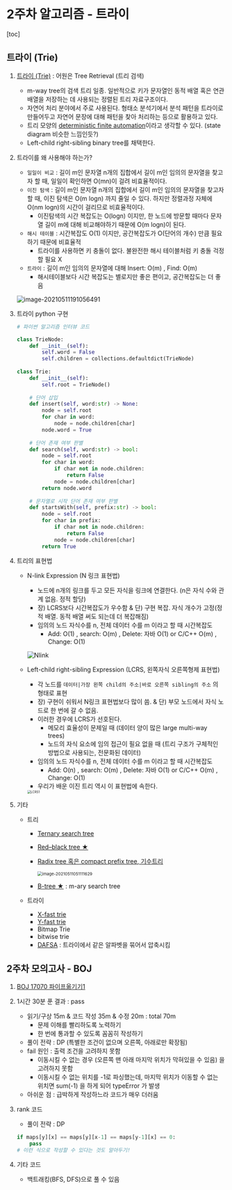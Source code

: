 # 2주차 알고리즘 - 트라이

[toc]

## 트라이 (Trie)

1. [트라이 (Trie)](https://en.wikipedia.org/wiki/Trie) : 어원은 Tree Retrieval (트리 검색)

   - m-way tree의 검색 트리 일종. 일반적으로 키가 문자열인 동적  배열 혹은 연관 배열을 저장하는 데 사용되는 정렬된 트리 자료구조이다.
   - 자연어 처리 분야에서 주로 사용된다. 형태소 분석기에서 분석 패턴을 트라이로 만들어두고 자연어 문장에 대해 패턴을 찾아 처리하는 등으로 활용하고 있다. 
   - 트리 모양의 [deterministic finite automation](https://en.wikipedia.org/wiki/Deterministic_finite_automaton)이라고 생각할 수 있다. (state diagram 비슷한 느낌인듯?)
   - Left-child right-sibling binary tree를 채택한다.

2. 트라이를 왜 사용해야 하는가? 

   - `일일이 비교` : 길이 m인 문자열 n개의 집합에서 길이 m인 임의의 문자열을 찾고자 할 때, 일일이 확인하면 O(mn)이 걸려 비효율적이다.
   - `이진 탐색` : 길이 m인 문자열 n개의 집합에서 길이 m인 임의의 문자열을 찾고자 할 때, 이진 탐색은 O(m logn) 까지 줄일 수 있다. 하지만 정렬과정 자체에 O(nm logn)의 시간이 걸리므로 비효율적이다.
     - 이진탐색의 시간 복잡도는 O(logn) 이지만, 한 노드에 방문할 때마다 문자열 길이 m에 대해 비교해야하기 때문에 O(m logn)이 된다.
   - `해시 테이블` : 시간복잡도 O(1) 이지만, 공간복잡도가 O(단어의 개수) 만큼 필요하기 때문에 비효율적
     - 트라이를 사용하면 키 충돌이 없다. 불완전한 해시 테이블처럼 키 충돌 걱정할 필요 X
   - `트라이` : 길이 m인 임의의 문자열에 대해 Insert: O(m) , Find: O(m)
     - 해시테이블보다 시간 복잡도는 별로지만 좋은 편이고, 공간복잡도는 더 좋음

   ![image-20210511191056491](트라이.assets/image-20210511191056491.png)

3. 트라이 python 구현 

   ```python
   # 파이썬 알고리즘 인터뷰 코드
   
   class TrieNode:
       def __init__(self):
           self.word = False
           self.children = collections.defaultdict(TrieNode)
           
   class Trie:
       def __init__(self):
           self.root = TrieNode()
       
       # 단어 삽입
       def insert(self, word:str) -> None:
           node = self.root
           for char in word:
               node = node.children[char]
           node.word = True
       
       # 단어 존재 여부 판별
       def search(self, word:str) -> bool:
           node = self.root
           for char in word:
               if char not in node.children:
                   return False
               node = node.children[char]
           return node.word
       
       # 문자열로 시작 단어 존재 여부 판별
       def startsWith(self, prefix:str) -> bool:
           node = self.root
           for char in prefix:
               if char not in node.children:
                   return False
               node = node.children[char]
           return True
   ```

4. 트리의 표현법

   - N-link Expression (N 링크 표현법)

     - 노드에 n개의 링크를 두고 모든 자식을 링크에 연결한다. (n은 자식 수와 관계 없음. 정적 할당)
     - 장) LCRS보다 시간복잡도가 우수함 & 단) 구현 복잡. 자식 개수가 고정(정적 배열. 동적 배열 써도 되는데 더 복잡해짐)
     - 임의의 노드 자식수를 n, 전체 데이터 수를 m 이라고 할 때 시간복잡도
       - Add: O(1) , search: O(m) , Delete: 자바 O(1) or C/C++ O(m) , Change: O(1)

     ![Nlink](트라이.assets/Nlink.png)

   - Left-child right-sibling Expression (LCRS, 왼쪽자식 오른쪽형제 표현법)

     - 각 노드를 `데이터|가장 왼쪽 child의 주소|바로 오른쪽 sibling의 주소` 의 형태로 표현
     - 장) 구현이 쉬워서 N링크 표현법보다 많이 씀. & 단)  부모 노드에서 자식 노드로 한 번에 갈 수 없음.
     - 이러한 경우에 LCRS가 선호된다.
       - 메모리 효율성이 문제일 때 (데이터 양이 많은 large multi-way trees)
       - 노드의 자식 요소에 임의 접근이 필요 없을 때 (트리 구조가 구체적인 방법으로 사용되는, 전문화된 데이터)
     - 임의의 노드 자식수를 n, 전체 데이터 수를 m 이라고 할 때 시간복잡도
       - Add: O(n) , search: O(m) , Delete: 자바 O(1) or C/C++ O(m) , Change: O(1)
     - 우리가 배운 이진 트리 역시 이 표현법에 속한다.

     <img src="트라이.assets/LCRS1.png" alt="LCRS1" style="zoom:50%;" />

5. 기타

   - 트리

     - [Ternary search tree](https://en.wikipedia.org/wiki/Ternary_search_tree)

     - [Red–black tree ★](https://en.wikipedia.org/wiki/Red%E2%80%93black_tree)

     - [Radix tree 혹은 compact prefix tree, 기수트리](https://en.wikipedia.org/wiki/Radix_tree)

       <img src="트라이.assets/기수트리.png" alt="image-20210511051111629" style="zoom:67%;" />

     - [B-tree ★]() : m-ary search tree

   - 트라이

     - [X-fast trie](https://en.wikipedia.org/wiki/X-fast_trie)
     - [Y-fast trie](https://en.wikipedia.org/wiki/Y-fast_trie)
     - Bitmap Trie
     - bitwise trie
     - [DAFSA](https://en.wikipedia.org/wiki/Deterministic_acyclic_finite_state_automaton) : 트라이에서 같은 알파벳을 묶어서 압축시킴





## 2주차 모의고사 - BOJ

1. [BOJ 17070 파이프옮기기1](https://www.acmicpc.net/problem/17070)

2. 1시간 30분 푼 결과 : pass

   - 읽기/구상 15m & 코드 작성 35m & 수정 20m : total 70m
     - 문제 이해를 빨리하도록 노력하기
     - 한 번에 통과할 수 있도록 꼼꼼히 작성하기
   - 풀이 전략 : DP (특별한 조건이 없으며 오른쪽, 아래로만 확장됨)
   - fail 원인 : 출력 조건을 고려하지 못함
     - 이동시킬 수 없는 경우 (오른쪽 맨 아래 마지막 위치가 막혀있을 수 있음) 을 고려하지 못함
     - 이동시킬 수 없는 위치를 -1로 파싱했는데, 마지막 위치가 이동할 수 없는 위치면 sum(-1) 을 하게 되어 typeError 가 발생
   - 아쉬운 점 : 급박하게 작성하느라 코드가 매우 더러움

3. rank 코드

   - 풀이 전략 : DP

   ```python
   if maps[y][x] == maps[y][x-1] == maps[y-1][x] == 0:
       pass
   # 이런 식으로 작성할 수 있다는 것도 알아두기!
   ```

4. 기타 코드

   - 백트래킹(BFS, DFS)으로 풀 수 있음

